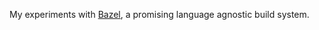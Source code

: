 
My experiments with [Bazel], a promising language agnostic build system.

[Bazel]: https://bazel.build/
